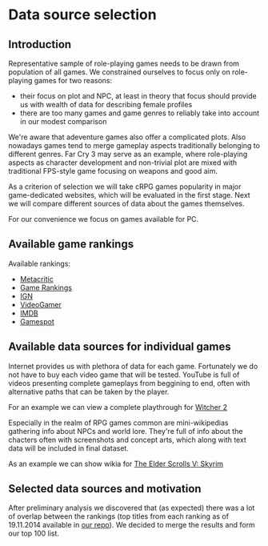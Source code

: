 Data source selection
=====================

Introduction
------------

Representative sample of role-playing games needs to be drawn from population of all games. We constrained ourselves to focus only on role-playing games for two reasons:
- their focus on plot and NPC, at least in theory that focus should provide us with wealth of data for describing female profiles
- there are too many games and game genres to reliably take into account in our modest comparison

We're aware that adeventure games also offer a complicated plots. Also nowadays games tend to merge gameplay aspects traditionally belonging to different genres. Far Cry 3 may serve as an example, where role-playing aspects as character development and non-trivial plot are mixed with traditional FPS-style game focusing on weapons and good aim.

As a criterion of selection we will take cRPG games popularity in major game-dedicated websites, which will be evaluated in the first stage. Next we will compare different sources of data about the games themselves.

For our convenience we focus on games available for PC.

Available game rankings
----------------------

Available rankings:
- [Metacritic](http://www.metacritic.com/browse/games/genre/metascore/role-playing/pc?view=condensed)
- [Game Rankings](http://www.gamerankings.com/browse.html?site=pc&cat=48&year=0&numrev=0&sort=0&letter=&search=)
- [IGN](http://uk.ign.com/games/reviews/pc?sortBy=score&sortOrder=desc&genre=rpg)
- [VideoGamer](http://www.videogamer.com/top-games/pc-role-playing-games-all-time/)
- [IMDB](http://www.imdb.com/list/ls057949881/)
- [Gamespot](http://www.gamespot.com/new-games/?sort=score&game_filter_type[genres]=46&game_filter_type[platform]=19&game_filter_type[minRating]=&game_filter_type[timeFrame]=&game_filter_type[startDate]=&game_filter_type[endDate]=&game_filter_type[theme]=&game_filter_type[region]=&___game_filter_type[developers]=&___game_filter_type[publishers]=&game_filter_type[letter]=/)



Available data sources for individual games
-------------------------------------------

Internet provides us with plethora of data for each game. Fortunately we do not have to buy each video game that will be tested. YouTube is full of videos presenting complete gameplays from beggining to end, often with alternative paths that can be taken by the player.

For an example we can view a complete playthrough for [Witcher 2](https://www.youtube.com/watch?v=ui9C1pfxj4g)

Especially in the realm of RPG games common are mini-wikipedias gathering info about NPCs and world lore. They're full of info about the chacters often with screenshots and concept arts, which along with text data will be included in final dataset.

As an example we can show wikia for [The Elder Scrolls V: Skyrim](http://elderscrolls.wikia.com/wiki/The_Elder_Scrolls_Wiki)


Selected data sources and motivation
------------------------------------

After preliminary analysis we discovered that (as expected) there was a lot of overlap between the rankings (top titles from each ranking as of 19.11.2014 available in [our repo](../data/rpg_game_rankings)). We decided to merge the results and form our top 100 list.

